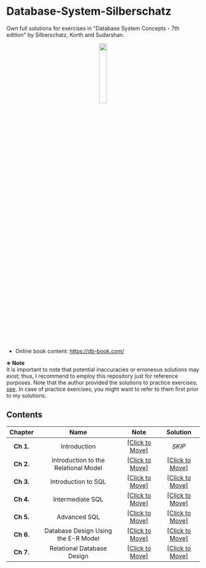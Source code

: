 # Database-System-Silberschatz
Own full solutions for exercises in "Database System Concepts - 7th edition" by Silberschatz, Korth and Sudarshan.

<p align = "center">
<img src = "https://github.com/leeyngdo/Database-System-Silberschatz/assets/88715406/a0b8c3d6-7df1-4646-ae2b-cb271875e26b" width = "20%" height = "20%">
</p>

- Online book content: https://db-book.com/

**※ Note** <br>
It is important to note that potential inaccuracies or erroneous solutions may exist; thus, I recommend to employ this repository just for reference purposes. Note that the author provided the solutions to practice exercises; [see](https://db-book.com/Practice-Exercises/index-solu.html). In case of practice exercises, you might want to refer to them first prior to my solutions. 

## Contents 

| **Chapter** |       **Name**       |  **Note**  | **Solution** |
|:-----------:|:--------------------:|:----------:|:------------:|
|  **Ch 1.**  |     Introduction     | [[Click to Move]](/notes/ch1.md) | *SKIP* |
|  **Ch 2.** | Introduction to the Relational Model | [[Click to Move]](/notes/ch2.md) | [[Click to Move]](ch02-introduction-to-the-relational-model.md) |
|  **Ch 3.** | Introduction to SQL | [[Click to Move]](/notes/ch3.md) | [[Click to Move]](ch03-introduction-to-sql.md) |
|  **Ch 4.** | Intermediate SQL | [[Click to Move]](/notes/ch4.md) | [[Click to Move]](ch04-intermediate-sql.md) |
|  **Ch 5.** | Advanced SQL | [[Click to Move]](/notes/ch5.md) | [[Click to Move]](ch05-advanced-sql.md) |
|  **Ch 6.** | Database Design Using the E-R Model | [[Click to Move]](/notes/ch6.md) | [[Click to Move]](ch06-er-diagram.md) |
|  **Ch 7.** | Relational Database Design | [[Click to Move]](/notes) | [[Click to Move]](ch07-normalization.md) |
